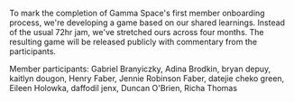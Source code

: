 To mark the completion of Gamma Space's first member onboarding process, we're developing a game based on our shared learnings. Instead of the usual 72hr jam, we've stretched ours across four months. The resulting game will be released publicly with commentary from the participants.

Member participants: Gabriel Branyiczky, Adina Brodkin, bryan depuy, kaitlyn dougon, Henry Faber, Jennie Robinson Faber, datejie cheko green, Eileen Holowka, daffodil jenx, Duncan O'Brien, Richa Thomas